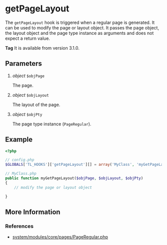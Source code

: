 # getPageLayout

The `getPageLayout` hook is triggered when a regular page is generated.
It can be used to modify the page or layout object.
It passes the page object, the layout object and the page type instance as arguments
and does not expect a return value.

**Tag** It is available from version 3.1.0.


## Parameters

1. *object* `$objPage`

	The page.

2. *object* `$objLayout`

	The layout of the page.

3. *object* `$objPty`

	 The page type instance (`PageRegular`).


## Example

```php
<?php

// config.php
$GLOBALS['TL_HOOKS']['getPageLayout'][] = array('MyClass', 'myGetPageLayout');

// MyClass.php
public function myGetPageLayout($objPage, $objLayout, $objPty)
{
    // modify the page or layout object

}
```


## More Information


### References

- [system/modules/core/pages/PageRegular.php](https://github.com/contao/core/blob/support/3.2/system/modules/core/pages/PageRegular.php#L46)

